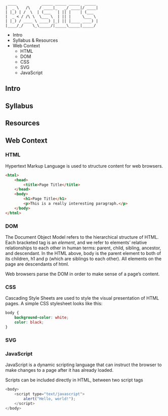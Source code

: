 ```
 ____           _____ _____ _____  _____ 
|  _ \   /\    / ____|_   _/ ____|/ ____|
| |_) | /  \  | (___   | || |    | (___  
|  _ < / /\ \  \___ \  | || |     \___ \ 
| |_) / ____ \ ____) |_| || |____ ____) |
|____/_/    \_\_____/|_____\_____|_____/ 
```

- Intro
- Syllabus & Resources
- Web Context
    - HTML
    - DOM
    - CSS
    - SVG
    - JavaScript

## Intro


## Syllabus


## Resources


## Web Context

### HTML
Hypertext Markup Language is used to structure content for web browsers.

```html
<html>
    <head>
        <title>Page Title</title>
    </head>
    <body>
        <h1>Page Title</h1>
        <p>This is a really interesting paragraph.</p>
    </body>
</html>
```

### DOM
The Document Object Model refers to the hierarchical structure of HTML. Each bracketed tag is an _element_, and we refer to elements’ relative relationships to each other in human terms: parent, child, sibling, ancestor, and descendant. In the HTML above, body is the parent element to both of its children, h1 and p (which are siblings to each other). All elements on the page are descendants of html.

Web browsers parse the DOM in order to make sense of a page’s content.

### CSS
Cascading Style Sheets are used to style the visual presentation of HTML pages. A simple CSS stylesheet looks like this:

```css
body {
    background-color: white;
    color: black;
}
```

### SVG


### JavaScript
JavaScript is a dynamic scripting language that can instruct the browser to make changes to a page after it has already loaded.

Scripts can be included directly in HTML, between two script tags

```javascript
<body>
    <script type="text/javascript">
        alert("Hello, world!");
    </script>
</body>
```


